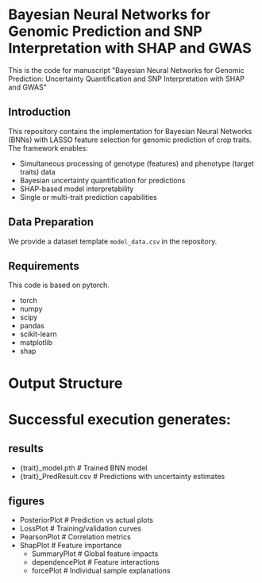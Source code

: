 # Bayesian Neural Networks for Genomic Prediction and SNP Interpretation with SHAP and GWAS
This is the code for manuscript "Bayesian Neural Networks for Genomic Prediction: Uncertainty Quantification and SNP Interpretation with SHAP and GWAS"

## Introduction
This repository contains the implementation for Bayesian Neural Networks (BNNs) with LASSO feature selection for genomic prediction of crop traits. The framework enables:
- Simultaneous processing of genotype (features) and phenotype (target traits) data
- Bayesian uncertainty quantification for predictions
- SHAP-based model interpretability
- Single or multi-trait prediction capabilities


## Data Preparation
We provide a dataset template `model_data.csv` in the repository. 

## Requirements
This code is based on pytorch.

- torch
- numpy
- scipy
- pandas
- scikit-learn
- matplotlib
- shap

# Output Structure
# Successful execution generates:
## results
- {trait}_model.pth            # Trained BNN model
- {trait}_PredResult.csv      # Predictions with uncertainty estimates
## figures
- PosteriorPlot               # Prediction vs actual plots
- LossPlot                    # Training/validation curves
- PearsonPlot                 # Correlation metrics
- ShapPlot                    # Feature importance
  - SummaryPlot                # Global feature impacts
  - dependencePlot             # Feature interactions
  - forcePlot                  # Individual sample explanations
